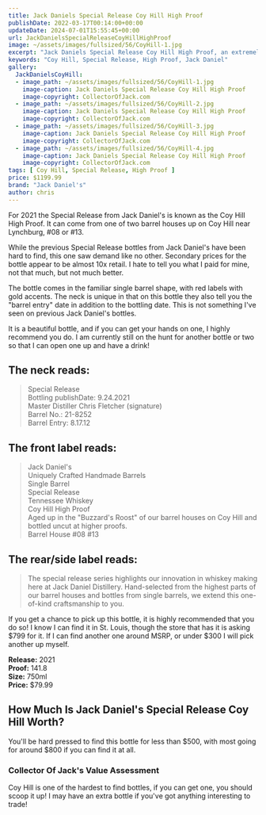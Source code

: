 ```yaml
---
title: Jack Daniels Special Release Coy Hill High Proof
publishDate: 2022-03-17T00:14:00+00:00
updateDate: 2024-07-01T15:55:45+00:00
url: JackDanielsSpecialReleaseCoyHillHighProof
image: ~/assets/images/fullsized/56/CoyHill-1.jpg
excerpt: "Jack Daniels Special Release Coy Hill High Proof, an extremely high proof whiskey released in 2021"
keywords: "Coy Hill, Special Release, High Proof, Jack Daniel"
gallery:
  JackDanielsCoyHill:
  - image_path: ~/assets/images/fullsized/56/CoyHill-1.jpg
    image-caption: Jack Daniels Special Release Coy Hill High Proof
    image-copyright: CollectorOfJack.com
  - image_path: ~/assets/images/fullsized/56/CoyHill-2.jpg
    image-caption: Jack Daniels Special Release Coy Hill High Proof
    image-copyright: CollectorOfJack.com
  - image_path: ~/assets/images/fullsized/56/CoyHill-3.jpg
    image-caption: Jack Daniels Special Release Coy Hill High Proof
    image-copyright: CollectorOfJack.com
  - image_path: ~/assets/images/fullsized/56/CoyHill-4.jpg
    image-caption: Jack Daniels Special Release Coy Hill High Proof
    image-copyright: CollectorOfJack.com
tags: [ Coy Hill, Special Release, High Proof ]
price: $1199.99
brand: "Jack Daniel's"
author: chris
---
```

For 2021 the Special Release from Jack Daniel's is known as the Coy Hill High Proof. It can come from one of two barrel houses up on Coy Hill near Lynchburg, #08 or #13.

While the previous Special Release bottles from Jack Daniel's have been hard to find, this one saw demand like no other. Secondary prices for the bottle appear to be almost 10x retail. I hate to tell you what I paid for mine, not that much, but not much better.

The bottle comes in the familiar single barrel shape, with red labels with gold accents. The neck is unique in that on this bottle they also tell you the "barrel entry" date in addition to the bottling date. This is not something I've seen on previous Jack Daniel's bottles.

It is a beautiful bottle, and if you can get your hands on one, I highly recommend you do. I am currently still on the hunt for another bottle or two so that I can open one up and have a drink!

## The neck reads:
> Special Release  
> Bottling publishDate: 9.24.2021  
> Master Distiller Chris Fletcher (signature)  
> Barrel No.: 21-8252  
> Barrel Entry: 8.17.12  

## The front label reads:

> Jack Daniel's  
> Uniquely Crafted Handmade Barrels  
> Single Barrel  
> Special Release   
> Tennessee Whiskey  
> Coy Hill High Proof  
> Aged up in the "Buzzard's Roost" of our barrel houses on Coy Hill and bottled uncut at higher proofs.  
> Barrel House #08 #13  

## The rear/side label reads:

> The special release series highlights our innovation in whiskey making here at Jack Daniel Distillery. Hand-selected from the highest parts of our barrel houses and bottles from single barrels, we extend this one-of-kind craftsmanship to you.

If you get a chance to pick up this bottle, it is highly recommended that you do so! I know I can find it in St. Louis, though the store that has it is asking $799 for it. If I can find another one around MSRP, or under $300 I will pick another up myself.

**Release:** 2021  
**Proof:** 141.8  
**Size:** 750ml  
**Price:** $79.99  

## How Much Is Jack Daniel's Special Release Coy Hill  Worth?
You'll be hard pressed to find this bottle for less than $500, with most going for around $800 if you can find it at all. 

### Collector Of Jack's Value Assessment
Coy Hill is one of the hardest to find bottles, if you can get one, you should scoop it up! I may have an extra bottle if you've got anything interesting to trade!


